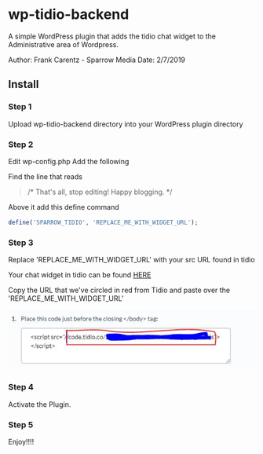 # wp-tidio-backend
A simple WordPress plugin that adds the tidio chat widget to the Administrative area of Wordpress.

Author: Frank Carentz - Sparrow Media
Date: 2/7/2019


## Install

### Step 1
Upload wp-tidio-backend directory into your WordPress plugin directory

### Step 2
Edit wp-config.php Add the following

Find the line that reads 
> /* That's all, stop editing! Happy blogging. */

Above it add this define command
```php
define('SPARROW_TIDIO', 'REPLACE_ME_WITH_WIDGET_URL');
```

### Step 3
Replace 'REPLACE_ME_WITH_WIDGET_URL' with your src URL found in tidio

Your chat widget in tidio can be found [HERE](https://www.tidiochat.com/panel/channels/widget/integration)

Copy the URL that we've circled in red from Tidio and paste over the 'REPLACE_ME_WITH_WIDGET_URL'

![alt text](images/tidio_how_to_1.JPG "Find your src url")

### Step 4
Activate the Plugin.

### Step 5
Enjoy!!!!


